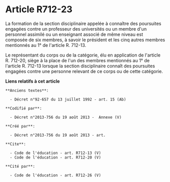 # Article R712-23

La formation de la section disciplinaire appelée à connaître des poursuites engagées contre un professeur des universités ou
un membre d'un personnel assimilé ou un enseignant associé de même niveau est composée de six membres, à savoir le président
et les cinq autres membres mentionnés au 1° de l'article R. 712-13. 

Le représentant du corps ou de la catégorie, élu en application de l'article R. 712-20, siège à la place de l'un des membres
mentionnés au 1° de l'article R. 712-13 lorsque la section disciplinaire connaît des poursuites engagées contre une personne
relevant de ce corps ou de cette catégorie.

**Liens relatifs à cet article**

	**Anciens textes**:

	  - Décret n°92-657 du 13 juillet 1992 - art. 15 (Ab)

	**Codifié par**:

	  - Décret n°2013-756 du 19 août 2013 -  Annexe (V)

	**Créé par**:

	  - Décret n°2013-756 du 19 août 2013 - art.

	**Cite**:

	  - Code de l'éducation - art. R712-13 (V)
	  - Code de l'éducation - art. R712-20 (V)

	**Cité par**:

	  - Code de l'éducation - art. R712-26 (V)
